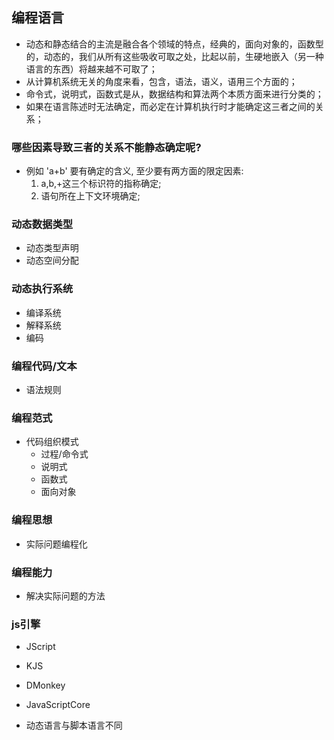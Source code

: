 ## 编程语言

* 动态和静态结合的主流是融合各个领域的特点，经典的，面向对象的，函数型的，动态的，我们从所有这些吸收可取之处，比起以前，生硬地嵌入（另一种语言的东西）将越来越不可取了；
* 从计算机系统无关的角度来看，包含，语法，语义，语用三个方面的；
* 命令式，说明式，函数式是从，数据结构和算法两个本质方面来进行分类的；
* 如果在语言陈述时无法确定，而必定在计算机执行时才能确定这三者之间的关系；

### 哪些因素导致三者的关系不能静态确定呢?

* 例如 'a+b' 要有确定的含义, 至少要有两方面的限定因素:
  1. a,b,+这三个标识符的指称确定;
  2. 语句所在上下文环境确定;

### 动态数据类型

* 动态类型声明
* 动态空间分配

### 动态执行系统

* 编译系统
* 解释系统
* 编码

### 编程代码/文本

* 语法规则

### 编程范式

* 代码组织模式
  + 过程/命令式
  + 说明式
  + 函数式
  + 面向对象

### 编程思想

* 实际问题编程化

### 编程能力

* 解决实际问题的方法

### js引擎

* JScript
* KJS
* DMonkey
* JavaScriptCore

* 动态语言与脚本语言不同


